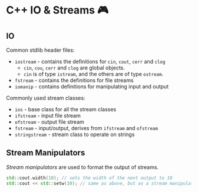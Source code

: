 # C++ IO & Streams 🎮

## IO

Common stdlib header files:

- `iostream` - contains the definitions for `cin`, `cout`, `cerr` and `clog`
  - `cin`, `cou`, `cerr` and `clog` are global objects.
  - `cin` is of type `istream`, and the others are of type `ostream`.
- `fstream` - contains the definitions for file streams
- `iomanip` - contains definitions for manipulating input and output

Commonly used stream classes:

- `ios` - base class for all the stream classes
- `ifstream` - input file stream
- `ofstream` - output file stream
- `fstream` - input/output, derives from `ifstream` and `ofstream`
- `stringstream` - stream class to operate on strings

## Stream Manipulators

_Stream manipulators_ are used to format the output of streams.

```cpp
std::cout.width(10); // sets the width of the next output to 10
std::cout << std::setw(10); // same as above, but as a stream manipulator
```
